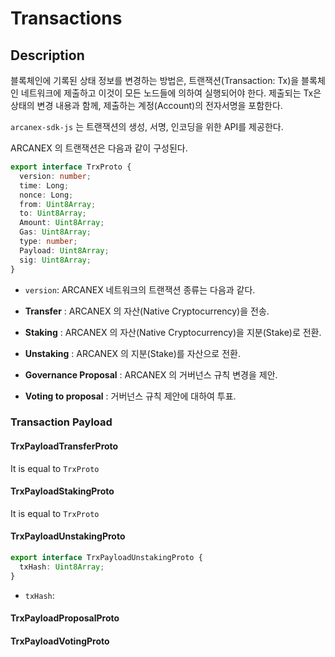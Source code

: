 # Transactions

## Description

블록체인에 기록된 상태 정보를 변경하는 방법은, 트랜잭션(Transaction: Tx)을 블록체인 네트워크에 제출하고 이것이 모든 노드들에 의하여 실행되어야 한다.
제출되는 Tx은 상태의 변경 내용과 함께, 제출하는 계정(Account)의 전자서명을 포함한다.

`arcanex-sdk-js` 는 트랜잭션의 생성, 서명, 인코딩을 위한 API를 제공한다.

ARCANEX 의 트랜잭션은 다음과 같이 구성된다.

```ts
export interface TrxProto {
  version: number;
  time: Long;
  nonce: Long;
  from: Uint8Array;
  to: Uint8Array;
  Amount: Uint8Array;
  Gas: Uint8Array;
  type: number;
  Payload: Uint8Array;
  sig: Uint8Array;
}
```

- `version`: 
ARCANEX 네트워크의 트랜잭션 종류는 다음과 같다.

- **Transfer** : ARCANEX 의 자산(Native Cryptocurrency)을 전송.
- **Staking** : ARCANEX 의 자산(Native Cryptocurrency)을 지분(Stake)로 전환.
- **Unstaking** : ARCANEX 의 지분(Stake)를 자산으로 전환.
- **Governance Proposal** : ARCANEX 의 거버넌스 규칙 변경을 제안.
- **Voting to proposal** : 거버넌스 규칙 제안에 대하여 투표.




### Transaction Payload
#### TrxPayloadTransferProto

It is equal to `TrxProto`

#### TrxPayloadStakingProto

It is equal to `TrxProto`

#### TrxPayloadUnstakingProto

```ts
export interface TrxPayloadUnstakingProto {
  txHash: Uint8Array;
}
```

- `txHash`: 

#### TrxPayloadProposalProto

#### TrxPayloadVotingProto


